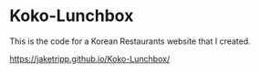 # Koko-Lunchbox

This is the code for a Korean Restaurants website that I created. 

https://jaketripp.github.io/Koko-Lunchbox/
